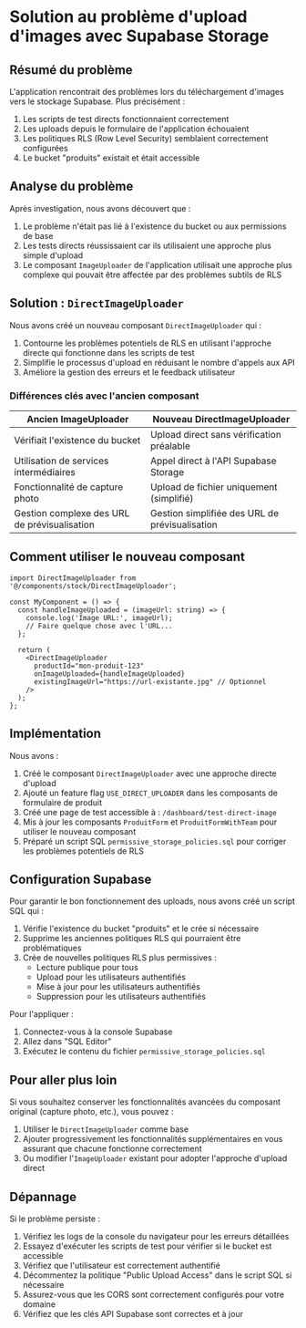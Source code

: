 # Solution au problème d'upload d'images avec Supabase Storage

## Résumé du problème

L'application rencontrait des problèmes lors du téléchargement d'images vers le stockage Supabase. Plus précisément :

1. Les scripts de test directs fonctionnaient correctement
2. Les uploads depuis le formulaire de l'application échouaient
3. Les politiques RLS (Row Level Security) semblaient correctement configurées
4. Le bucket "produits" existait et était accessible

## Analyse du problème

Après investigation, nous avons découvert que :

1. Le problème n'était pas lié à l'existence du bucket ou aux permissions de base
2. Les tests directs réussissaient car ils utilisaient une approche plus simple d'upload
3. Le composant `ImageUploader` de l'application utilisait une approche plus complexe qui pouvait être affectée par des problèmes subtils de RLS

## Solution : `DirectImageUploader`

Nous avons créé un nouveau composant `DirectImageUploader` qui :

1. Contourne les problèmes potentiels de RLS en utilisant l'approche directe qui fonctionne dans les scripts de test
2. Simplifie le processus d'upload en réduisant le nombre d'appels aux API
3. Améliore la gestion des erreurs et le feedback utilisateur

### Différences clés avec l'ancien composant

| Ancien ImageUploader | Nouveau DirectImageUploader |
|----------------------|---------------------------|
| Vérifiait l'existence du bucket | Upload direct sans vérification préalable |
| Utilisation de services intermédiaires | Appel direct à l'API Supabase Storage |
| Fonctionnalité de capture photo | Upload de fichier uniquement (simplifié) |
| Gestion complexe des URL de prévisualisation | Gestion simplifiée des URL de prévisualisation |

## Comment utiliser le nouveau composant

```tsx
import DirectImageUploader from '@/components/stock/DirectImageUploader';

const MyComponent = () => {
  const handleImageUploaded = (imageUrl: string) => {
    console.log('Image URL:', imageUrl);
    // Faire quelque chose avec l'URL...
  };

  return (
    <DirectImageUploader
      productId="mon-produit-123"
      onImageUploaded={handleImageUploaded}
      existingImageUrl="https://url-existante.jpg" // Optionnel
    />
  );
};
```

## Implémentation

Nous avons :

1. Créé le composant `DirectImageUploader` avec une approche directe d'upload
2. Ajouté un feature flag `USE_DIRECT_UPLOADER` dans les composants de formulaire de produit
3. Créé une page de test accessible à : `/dashboard/test-direct-image`
4. Mis à jour les composants `ProduitForm` et `ProduitFormWithTeam` pour utiliser le nouveau composant
5. Préparé un script SQL `permissive_storage_policies.sql` pour corriger les problèmes potentiels de RLS

## Configuration Supabase

Pour garantir le bon fonctionnement des uploads, nous avons créé un script SQL qui :

1. Vérifie l'existence du bucket "produits" et le crée si nécessaire
2. Supprime les anciennes politiques RLS qui pourraient être problématiques
3. Crée de nouvelles politiques RLS plus permissives :
   - Lecture publique pour tous
   - Upload pour les utilisateurs authentifiés
   - Mise à jour pour les utilisateurs authentifiés
   - Suppression pour les utilisateurs authentifiés

Pour l'appliquer :
1. Connectez-vous à la console Supabase
2. Allez dans "SQL Editor"
3. Exécutez le contenu du fichier `permissive_storage_policies.sql`

## Pour aller plus loin

Si vous souhaitez conserver les fonctionnalités avancées du composant original (capture photo, etc.), vous pouvez :

1. Utiliser le `DirectImageUploader` comme base
2. Ajouter progressivement les fonctionnalités supplémentaires en vous assurant que chacune fonctionne correctement
3. Ou modifier l'`ImageUploader` existant pour adopter l'approche d'upload direct

## Dépannage

Si le problème persiste :

1. Vérifiez les logs de la console du navigateur pour les erreurs détaillées
2. Essayez d'exécuter les scripts de test pour vérifier si le bucket est accessible
3. Vérifiez que l'utilisateur est correctement authentifié
4. Décommentez la politique "Public Upload Access" dans le script SQL si nécessaire
5. Assurez-vous que les CORS sont correctement configurés pour votre domaine
6. Vérifiez que les clés API Supabase sont correctes et à jour 